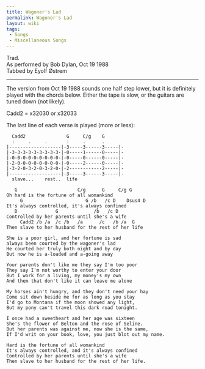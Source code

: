 ```yaml
---
title: Wagoner's Lad
permalink: Wagoner's Lad
layout: wiki
tags:
 - Songs
 - Miscellaneous Songs
---
```


Trad.  
As performed by Bob Dylan, Oct 19 1988  
Tabbed by Eyolf Østrem

* * * * *

The version from Oct 19 1988 sounds one half step lower, but it is
definitely played with the chords below. Either the tape is slow, or the
guitars are tuned down (not likely).

Cadd2 = x32030 or x32033

The last line of each verse is played (more or less):

      Cadd2               G     C/g    G
      :     .     .       :     .      .
    |-------------------|-3-----3------3-----|-
    |-3-3-3-3-3-3-3-3-3-|-0-----1------0-----|-
    |-0-0-0-0-0-0-0-0-0-|-0-----0------0-----|-
    |-2-0-0-0-0-0-0-0-0-|-0-----2------0-----|-
    |-3-2-0-3-2-0-3-2-0-|-2------------2-----|-
    |-------------------|-3-----3------3-----|-
      slave...    rest..  life

       G                      C/g      G     C/g G
    Oh hard is the fortune of all womankind
         G                       G /b   /c D    Dsus4 D
    It's always controlled, it's always confined
       D              G             /b   /c D
    Controlled by her parents until she's a wife
         Cadd2 /b /a  /c /b   /a      /c   /b /a  G
    Then slave to her husband for the rest of her life

    She is a poor girl, and her fortune is sad
    always been courted by the wagoner's lad
    He courted her truly both night and by day
    But now he is a-loaded and a-going away

    Your parents don't like me they say I'm too poor
    They say I'm not worthy to enter your door
    But I work for a living, my money's my own
    And them that don't like it can leave me alone

    My horses ain't hungry, and they don't need your hay
    Come sit down beside me for as long as you stay
    I'd go to Montana if the moon showed any light,
    But my pony can't travel this dark road tonight.

    I once had a sweetheart and her age was sixteen
    She's the flower of Belton and the rose of Seline.
    But her parents was against me, now she is the same,
    If I'd writ on your book, love, you just blot out my name.

    Hard is the fortune of all womankind
    It's always controlled, and it's always confined
    Controlled by her parents until she's a wife
    Then slave to her husband for the rest of her life.
